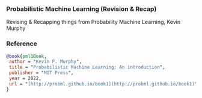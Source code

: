 ### Probabilistic Machine Learning (Revision & Recap) 
Revising & Recapping things from Probability Machine Learning, Kevin Murphy


### Reference

```bibtex
@book{pml1Book,
 author = "Kevin P. Murphy",
 title = "Probabilistic Machine Learning: An introduction",
 publisher = "MIT Press",
 year = 2022,
 url = "[http://probml.github.io/book1](http://probml.github.io/book1)"
}